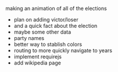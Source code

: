 making an animation of all of the elections
* plan on adding victor/loser
* and a quick fact about the election
* maybe some other data
* party names
* better way to stablish colors
* routing to more quickly navigate to years
* implement requirejs
* add wikipedia page